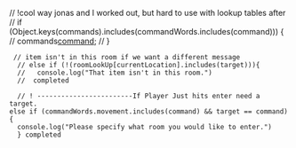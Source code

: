  // !cool way jonas and I worked out, but hard to use with lookup tables after
    // if (Object.keys(commands).includes(commandWords.includes(command))) {
    //     commands[command](target);
    // }

     // item isn't in this room if we want a different message
      // else if (!(roomLookUp[currentLocation].includes(target))){
      //   console.log("That item isn't in this room.")
      //  completed

      // ! ------------------------If Player Just hits enter need a target. 
    else if (commandWords.movement.includes(command) && target == command) {
      console.log("Please specify what room you would like to enter.")
      } completed